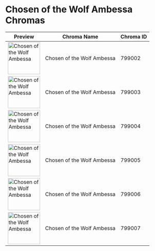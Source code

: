 # Chosen of the Wolf Ambessa Chromas

| Preview | Chroma Name | Chroma ID |
|---|---|---|
| <img src='https://raw.communitydragon.org/latest/plugins/rcp-be-lol-game-data/global/default/v1/champion-chroma-images/799/799002.png' alt='Chosen of the Wolf Ambessa' width='100'> | Chosen of the Wolf Ambessa | 799002 |
| <img src='https://raw.communitydragon.org/latest/plugins/rcp-be-lol-game-data/global/default/v1/champion-chroma-images/799/799003.png' alt='Chosen of the Wolf Ambessa' width='100'> | Chosen of the Wolf Ambessa | 799003 |
| <img src='https://raw.communitydragon.org/latest/plugins/rcp-be-lol-game-data/global/default/v1/champion-chroma-images/799/799004.png' alt='Chosen of the Wolf Ambessa' width='100'> | Chosen of the Wolf Ambessa | 799004 |
| <img src='https://raw.communitydragon.org/latest/plugins/rcp-be-lol-game-data/global/default/v1/champion-chroma-images/799/799005.png' alt='Chosen of the Wolf Ambessa' width='100'> | Chosen of the Wolf Ambessa | 799005 |
| <img src='https://raw.communitydragon.org/latest/plugins/rcp-be-lol-game-data/global/default/v1/champion-chroma-images/799/799006.png' alt='Chosen of the Wolf Ambessa' width='100'> | Chosen of the Wolf Ambessa | 799006 |
| <img src='https://raw.communitydragon.org/latest/plugins/rcp-be-lol-game-data/global/default/v1/champion-chroma-images/799/799007.png' alt='Chosen of the Wolf Ambessa' width='100'> | Chosen of the Wolf Ambessa | 799007 |
